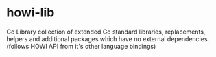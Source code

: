 # howi-lib

Go Library collection of extended Go standard libraries, replacements, helpers 
and additional packages which have no external dependencies. (follows HOWI API from it's other language bindings)
